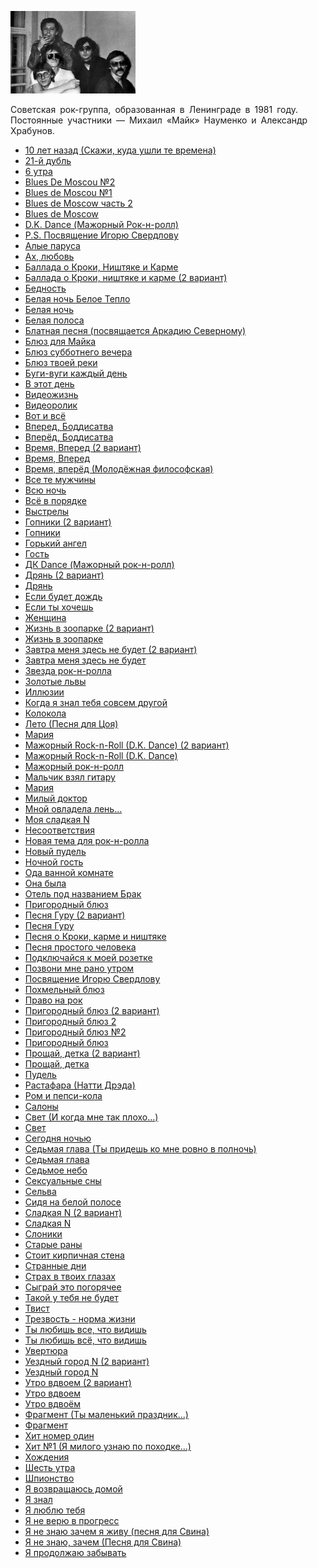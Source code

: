 ![](zoopark.jpg)

Советская рок-группа, образованная в Ленинграде в 1981 году. Постоянные участники — Михаил «Майк» Науменко и Александр Храбунов.

* [10 лет назад (Скажи, куда ушли те времена)](10%20лет%20назад%20(Скажи,%20куда%20ушли%20те%20времена))
* [21-й дубль](21-й%20дубль)
* [6 утра](6%20утра)
* [Blues De Moscou №2](Blues%20De%20Moscou%20№2)
* [Blues de Moscou №1](Blues%20de%20Moscou%20№1)
* [Blues de Moscow часть 2](Blues%20de%20Moscow%20часть%202)
* [Blues de Moscow](Blues%20de%20Moscow)
* [D.K. Dance (Мажорный Рок-н-ролл)](D.K.%20Dance%20(Мажорный%20Рок-н-ролл))
* [P.S. Посвящение Игорю Свердлову](P.S.%20Посвящение%20Игорю%20Свердлову)
* [Алые паруса](Алые%20паруса)
* [Ах, любовь](Ах,%20любовь)
* [Баллада о Кроки, Ништяке и Карме](Баллада%20о%20Кроки,%20Ништяке%20и%20Карме)
* [Баллада о Кроки, ништяке и карме (2 вариант)](Баллада%20о%20Кроки,%20ништяке%20и%20карме%20(2%20вариант))
* [Бедность](Бедность)
* [Белая ночь Белое Тепло](Белая%20ночь%20Белое%20Тепло)
* [Белая ночь](Белая%20ночь)
* [Белая полоса](Белая%20полоса)
* [Блатная песня (посвящается Аркадию Северному)](Блатная%20песня%20(посвящается%20Аркадию%20Северному))
* [Блюз для Майка](Блюз%20для%20Майка)
* [Блюз субботнего вечера](Блюз%20субботнего%20вечера)
* [Блюз твоей реки](Блюз%20твоей%20реки)
* [Буги-вуги каждый день](Буги-вуги%20каждый%20день)
* [В этот день](В%20этот%20день)
* [Видеожизнь](Видеожизнь)
* [Видеоролик](Видеоролик)
* [Вот и всё](Вот%20и%20всё)
* [Вперед, Боддисатва](Вперед,%20Боддисатва)
* [Вперёд, Боддисатва](Вперёд,%20Боддисатва)
* [Время, Вперед (2 вариант)](Время,%20Вперед%20(2%20вариант))
* [Время, Вперед](Время,%20Вперед)
* [Время, вперёд (Молодёжная философская)](Время,%20вперёд%20(Молодёжная%20философская))
* [Все те мужчины](Все%20те%20мужчины)
* [Всю ночь](Всю%20ночь)
* [Всё в порядке](Всё%20в%20порядке)
* [Выстрелы](Выстрелы)
* [Гопники (2 вариант)](Гопники%20(2%20вариант))
* [Гопники](Гопники)
* [Горький ангел](Горький%20ангел)
* [Гость](Гость)
* [ДК Dance (Мажорный рок-н-ролл)](ДК%20Dance%20(Мажорный%20рок-н-ролл))
* [Дрянь (2 вариант)](Дрянь%20(2%20вариант))
* [Дрянь](Дрянь)
* [Если будет дождь](Если%20будет%20дождь)
* [Если ты хочешь](Если%20ты%20хочешь)
* [Женщина](Женщина)
* [Жизнь в зоопарке (2 вариант)](Жизнь%20в%20зоопарке%20(2%20вариант))
* [Жизнь в зоопарке](Жизнь%20в%20зоопарке)
* [Завтра меня здесь не будет (2 вариант)](Завтра%20меня%20здесь%20не%20будет%20(2%20вариант))
* [Завтра меня здесь не будет](Завтра%20меня%20здесь%20не%20будет)
* [Звезда рок-н-ролла](Звезда%20рок-н-ролла)
* [Золотые львы](Золотые%20львы)
* [Иллюзии](Иллюзии)
* [Когда я знал тебя совсем другой](Когда%20я%20знал%20тебя%20совсем%20другой)
* [Колокола](Колокола)
* [Лето (Песня для Цоя)](Лето%20(Песня%20для%20Цоя))
* [Мapия](Мapия)
* [Мажорный Rock-n-Roll (D.K. Dance) (2 вариант)](Мажорный%20Rock-n-Roll%20(D.K.%20Dance)%20(2%20вариант))
* [Мажорный Rock-n-Roll (D.K. Dance)](Мажорный%20Rock-n-Roll%20(D.K.%20Dance))
* [Мажорный рок-н-ролл](Мажорный%20рок-н-ролл)
* [Мальчик взял гитару](Мальчик%20взял%20гитару)
* [Мария](Мария)
* [Милый доктор](Милый%20доктор)
* [Мной овладела лень...](Мной%20овладела%20лень...)
* [Моя сладкая N](Моя%20сладкая%20N)
* [Несоответствия](Несоответствия)
* [Новая тема для рок-н-ролла](Новая%20тема%20для%20рок-н-ролла)
* [Новый пудель](Новый%20пудель)
* [Ночной гость](Ночной%20гость)
* [Ода ванной комнате](Ода%20ванной%20комнате)
* [Она была](Она%20была)
* [Отель под названием Брак](Отель%20под%20названием%20Брак)
* [Пpигоpодный блюз](Пpигоpодный%20блюз)
* [Песня Гуру (2 вариант)](Песня%20Гуру%20(2%20вариант))
* [Песня Гуру](Песня%20Гуру)
* [Песня о Кроки, карме и ништяке](Песня%20о%20Кроки,%20карме%20и%20ништяке)
* [Песня простого человека](Песня%20простого%20человека)
* [Подключайся к моей розетке](Подключайся%20к%20моей%20розетке)
* [Позвони мне рано утром](Позвони%20мне%20рано%20утром)
* [Посвящение Игорю Свердлову](Посвящение%20Игорю%20Свердлову)
* [Похмельный блюз](Похмельный%20блюз)
* [Право на рок](Право%20на%20рок)
* [Пригородный блюз (2 вариант)](Пригородный%20блюз%20(2%20вариант))
* [Пригородный блюз 2](Пригородный%20блюз%202)
* [Пригородный блюз №2](Пригородный%20блюз%20№2)
* [Пригородный блюз](Пригородный%20блюз)
* [Прощай, детка (2 вариант)](Прощай,%20детка%20(2%20вариант))
* [Прощай, детка](Прощай,%20детка)
* [Пудель](Пудель)
* [Растафара (Натти Дрэда)](Растафара%20(Натти%20Дрэда))
* [Ром и пепси-кола](Ром%20и%20пепси-кола)
* [Салоны](Салоны)
* [Свет (И когда мне так плохо...)](Свет%20(И%20когда%20мне%20так%20плохо...))
* [Свет](Свет)
* [Сегодня ночью](Сегодня%20ночью)
* [Седьмая глава (Ты придешь ко мне ровно в полночь)](Седьмая%20глава%20(Ты%20придешь%20ко%20мне%20ровно%20в%20полночь))
* [Седьмая глава](Седьмая%20глава)
* [Седьмое небо](Седьмое%20небо)
* [Сексуальные сны](Сексуальные%20сны)
* [Сельва](Сельва)
* [Сидя на белой полосе](Сидя%20на%20белой%20полосе)
* [Сладкая N (2 вариант)](Сладкая%20N%20(2%20вариант))
* [Сладкая N](Сладкая%20N)
* [Слоники](Слоники)
* [Старые раны](Старые%20раны)
* [Стоит кирпичная стена](Стоит%20кирпичная%20стена)
* [Странные дни](Странные%20дни)
* [Страх в твоих глазах](Страх%20в%20твоих%20глазах)
* [Сыграй это погорячее](Сыграй%20это%20погорячее)
* [Такой у тебя не будет](Такой%20у%20тебя%20не%20будет)
* [Твист](Твист)
* [Трезвость - норма жизни](Трезвость%20-%20норма%20жизни)
* [Ты любишь все, что видишь](Ты%20любишь%20все,%20что%20видишь)
* [Ты любишь всё, что видишь](Ты%20любишь%20всё,%20что%20видишь)
* [Увертюра](Увертюра)
* [Уездный город N (2 вариант)](Уездный%20город%20N%20(2%20вариант))
* [Уездный город N](Уездный%20город%20N)
* [Утро вдвоем (2 вариант)](Утро%20вдвоем%20(2%20вариант))
* [Утро вдвоем](Утро%20вдвоем)
* [Утро вдвоём](Утро%20вдвоём)
* [Фрагмент (Ты маленький праздник...)](Фрагмент%20(Ты%20маленький%20праздник...))
* [Фрагмент](Фрагмент)
* [Хит номер один](Хит%20номер%20один)
* [Хит №1 (Я милого узнаю по походке...)](Хит%20№1%20(Я%20милого%20узнаю%20по%20походке...))
* [Хождения](Хождения)
* [Шесть утра](Шесть%20утра)
* [Шпионство](Шпионство)
* [Я возвращаюсь домой](Я%20возвращаюсь%20домой)
* [Я знал](Я%20знал)
* [Я люблю тебя](Я%20люблю%20тебя)
* [Я не верю в прогресс](Я%20не%20верю%20в%20прогресс)
* [Я не знаю зачем я живу (песня для Свина)](Я%20не%20знаю%20зачем%20я%20живу%20(песня%20для%20Свина))
* [Я не знаю, зачем (Песня для Свина)](Я%20не%20знаю,%20зачем%20(Песня%20для%20Свина))
* [Я продолжаю забывать](Я%20продолжаю%20забывать)